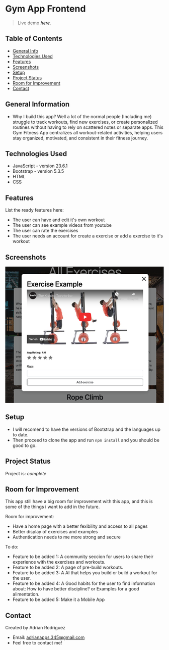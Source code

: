 # Gym App Frontend
> Live demo [_here_](https://gym-app-frontend-8mg5.onrender.com). <!-- If you have the project hosted somewhere, include the link here. -->

## Table of Contents
* [General Info](#general-information)
* [Technologies Used](#technologies-used)
* [Features](#features)
* [Screenshots](#screenshots)
* [Setup](#setup)
* [Project Status](#project-status)
* [Room for Improvement](#room-for-improvement)
* [Contact](#contact)
<!-- * [License](#license) -->


## General Information
- Why I build this app? Well a lot of the normal people (Including me) struggle to track workouts, find new exercises, or create personalized routines without having to rely on scattered notes or separate apps. This Gym Fitness App centralizes all workout-related activities, helping users stay organized, motivated, and consistent in their fitness journey.
<!-- You don't have to answer all the questions - just the ones relevant to your project. -->


## Technologies Used
- JavaScript - version 23.6.1
- Bootstrap - version 5.3.5
- HTML
- CSS

## Features
List the ready features here:
- The user can have and edit it's own workout
- The user can see example videos from youtube
- The user can rate the exercises
- The user needs an account for create a exercise or add a exercise to it's workout


## Screenshots
![App screenshot](img/ScreenshotExample.png)


## Setup
- I will recomend to have the versions of Bootstrap and the languages up to date.
- Then proceed to clone the app and run `npm install` and you should be good to go.


## Project Status
Project is: _complete_ 

## Room for Improvement
This app still have a big room for improvement with this app, and this is some of the things i want to add in the future.

Room for improvement:
- Have a home page with a better fexibility and access to all pages
- Better display of exercises and examples
- Authentication needs to me more strong and secure 

To do:
- Feature to be added 1:
  A community seccion for users to share their experience with the exercises and workouts.
- Feature to be added 2:
  A page of pre-build workouts.
- Feature to be added 3:
  A AI that helps you build or build a workout for the user.
- Feature to be added 4:
  A Good habits for the user to find information about: How to have better discipline? or Examples for a good alimentation.
- Feature to be added 5:
  Make it a Mobile App

## Contact
Created by Adrian Rodriguez 
- Email: adrianapps.345@gmail.com 
- Feel free to contact me!
